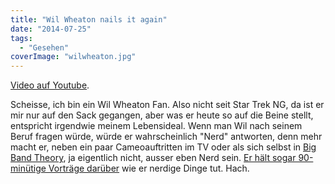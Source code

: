```yaml
---
title: "Wil Wheaton nails it again"
date: "2014-07-25"
tags:
  - "Gesehen"
coverImage: "wilwheaton.jpg"
---
```


[Video auf Youtube](https://www.youtube.com/watch?v=QKgQWzDMor0).

Scheisse, ich bin ein Wil Wheaton Fan. Also nicht seit Star Trek NG, da ist er mir nur auf den Sack gegangen, aber was er heute so auf die Beine stellt, entspricht irgendwie meinem Lebensideal. Wenn man Wil nach seinem Beruf fragen würde, würde er wahrscheinlich "Nerd" antworten, denn mehr macht er, neben ein paar Cameoauftritten im TV oder als sich selbst in [Big Band Theory](https://www.youtube.com/watch?v=G4X4jKkHm24), ja eigentlich nicht, ausser eben Nerd sein. [Er hält sogar 90-minütige Vorträge darüber](https://www.youtube.com/watch?v=g_aXWeQpfMY) wie er nerdige Dinge tut. Hach.
